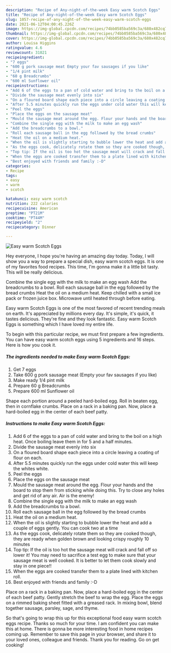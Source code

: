```yaml
---
description: "Recipe of Any-night-of-the-week Easy warm Scotch Eggs"
title: "Recipe of Any-night-of-the-week Easy warm Scotch Eggs"
slug: 1057-recipe-of-any-night-of-the-week-easy-warm-scotch-eggs
date: 2021-06-12T04:00:45.226Z
image: https://img-global.cpcdn.com/recipes/74bb0585ba569c3a/680x482cq70/easy-warm-scotch-eggs-recipe-main-photo.jpg
thumbnail: https://img-global.cpcdn.com/recipes/74bb0585ba569c3a/680x482cq70/easy-warm-scotch-eggs-recipe-main-photo.jpg
cover: https://img-global.cpcdn.com/recipes/74bb0585ba569c3a/680x482cq70/easy-warm-scotch-eggs-recipe-main-photo.jpg
author: Louisa Higgins
ratingvalue: 4.6
reviewcount: 31021
recipeingredient:
- "7 eggs"
- "600 g pork sausage meat Empty your fav sausages if you like"
- "1/4 pint milk"
- "60 g Breadcrumbs"
- "600 ml Sunflower oil"
recipeinstructions:
- "Add 6 of the eggs to a pan of cold water and bring to the boil on a high heat. Once boiling leave them in for 5 and a half minutes."
- "Divide the sausage meat evenly into six"
- "On a floured board shape each piece into a circle leaving a coating of flour on each."
- "After 5.5 minutes quickly run the eggs under cold water this will keep the whites white."
- "Peel the eggs"
- "Place the eggs on the sausage meat"
- "Mould the sausage meat around the egg. Flour your hands and the board to stop them from sticking while doing this. Try to close any holes and get rid of any air. Air is the enemy!"
- "Combine the single egg with the milk to make an egg wash"
- "Add the breadcrumbs to a bowl."
- "Roll each sausage ball in the egg followed by the bread crumbs"
- "Heat the oil on a medium heat."
- "When the oil is slightly starting to bubble lower the heat and add a couple of eggs gently. You can cook two at a time"
- "As the eggs cook, delicately rotate them so they are cooked though, they are ready when golden brown and looking crispy roughly 10 minutes"
- "Top tip: If the oil is too hot the sausage meat will crack and fall off so lower it! You may need to sacrifice a test egg to make sure that your sausage meat is well cooked. It is better to let them cook slowly and stay in one piece!!"
- "When the eggs are cooked transfer them to a plate lined with kitchen roll."
- "Best enjoyed with friends and family :-D"
categories:
- Recipe
tags:
- easy
- warm
- scotch

katakunci: easy warm scotch 
nutrition: 222 calories
recipecuisine: American
preptime: "PT21M"
cooktime: "PT44M"
recipeyield: "2"
recipecategory: Dinner

---
```



![Easy warm Scotch Eggs](https://img-global.cpcdn.com/recipes/74bb0585ba569c3a/680x482cq70/easy-warm-scotch-eggs-recipe-main-photo.jpg)

Hey everyone, I hope you're having an amazing day today. Today, I will show you a way to prepare a special dish, easy warm scotch eggs. It is one of my favorites food recipes. This time, I'm gonna make it a little bit tasty. This will be really delicious.

Combine the single egg with the milk to make an egg wash Add the breadcrumbs to a bowl. Roll each sausage ball in the egg followed by the bread crumbs Heat the oil on a medium heat. Keep chilled with a small ice pack or frozen juice box. Microwave until heated through before eating.

Easy warm Scotch Eggs is one of the most favored of recent trending meals on earth. It's appreciated by millions every day. It's simple, it's quick, it tastes delicious. They're fine and they look fantastic. Easy warm Scotch Eggs is something which I have loved my entire life.


To begin with this particular recipe, we must first prepare a few ingredients. You can have easy warm scotch eggs using 5 ingredients and 16 steps. Here is how you cook it.

<!--inarticleads1-->

##### The ingredients needed to make Easy warm Scotch Eggs:

1. Get 7 eggs
1. Take 600 g pork sausage meat (Empty your fav sausages if you like)
1. Make ready 1/4 pint milk
1. Prepare 60 g Breadcrumbs
1. Prepare 600 ml Sunflower oil


Shape each portion around a peeled hard-boiled egg. Roll in beaten egg, then in cornflake crumbs. Place on a rack in a baking pan. Now, place a hard-boiled egg in the center of each beef patty. 

<!--inarticleads2-->

##### Instructions to make Easy warm Scotch Eggs:

1. Add 6 of the eggs to a pan of cold water and bring to the boil on a high heat. Once boiling leave them in for 5 and a half minutes.
1. Divide the sausage meat evenly into six
1. On a floured board shape each piece into a circle leaving a coating of flour on each.
1. After 5.5 minutes quickly run the eggs under cold water this will keep the whites white.
1. Peel the eggs
1. Place the eggs on the sausage meat
1. Mould the sausage meat around the egg. Flour your hands and the board to stop them from sticking while doing this. Try to close any holes and get rid of any air. Air is the enemy!
1. Combine the single egg with the milk to make an egg wash
1. Add the breadcrumbs to a bowl.
1. Roll each sausage ball in the egg followed by the bread crumbs
1. Heat the oil on a medium heat.
1. When the oil is slightly starting to bubble lower the heat and add a couple of eggs gently. You can cook two at a time
1. As the eggs cook, delicately rotate them so they are cooked though, they are ready when golden brown and looking crispy roughly 10 minutes
1. Top tip: If the oil is too hot the sausage meat will crack and fall off so lower it! You may need to sacrifice a test egg to make sure that your sausage meat is well cooked. It is better to let them cook slowly and stay in one piece!!
1. When the eggs are cooked transfer them to a plate lined with kitchen roll.
1. Best enjoyed with friends and family :-D


Place on a rack in a baking pan. Now, place a hard-boiled egg in the center of each beef patty. Gently stretch the beef to wrap the egg. Place the eggs on a rimmed baking sheet fitted with a greased rack. In mixing bowl, blend together sausage, parsley, sage, and thyme. 

So that's going to wrap this up for this exceptional food easy warm scotch eggs recipe. Thanks so much for your time. I am confident you can make this at home. There is gonna be more interesting food in home recipes coming up. Remember to save this page in your browser, and share it to your loved ones, colleague and friends. Thank you for reading. Go on get cooking!
